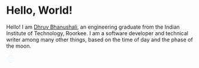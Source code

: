 # Hello, World!

Hello! I am [Dhruv Bhanushali](https://dhruvkb.github.io/), an engineering
graduate from the Indian Institute of Technology, Roorkee. I am a software
developer and technical writer among many other things, based on the time of day
and the phase of the moon.

<a href="https://dhruvkb.github.io/" class="readme-globe-icon">
  <img
    src="https://raw.githubusercontent.com/dhruvkb/dhruvkb/master/readme_assets/globe.svg?sanitize=true"
    alt="Portfolio link"
    valign="middle"
    height="24px"/>
</a>